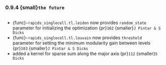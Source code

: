 ### 0.9.4 {small}`the future`

```{rubric} Features
```
* {func}`~rapids_singlecell.tl.leiden` now provides `random_state` parameter for initializing the optimization {pr}`102` {smaller}`J Pintar & S Dicks`
* {func}`~rapids_singlecell.tl.louvain` now provides `threshold` parameter for setting the minimum modularity gain between levels {pr}`103` {smaller}`J Pintar & S Dicks`
* added a kernel for sparse sum along the major axis {pr}`112` {smaller}`S Dicks`
